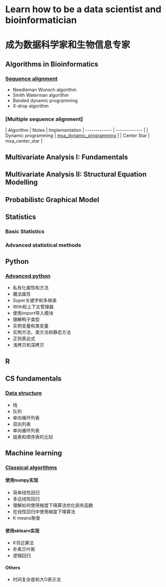 # Learn how to be a data scientist and bioinformatician
# 成为数据科学家和生物信息专家

## Algorithms in Bioinformatics
### [Sequence alignment](Algorithms_in_bioinformatics)
- Needleman Wunsch algorithm
- Smith Waterman algorithm
- Banded dynamic programming
- X-drop algorithm

### [Multiple sequence alignment]
| Algorithm  | Notes | Implementation
| ------------- | ------------- |
| Dynamic programming  | [msa_dynamic_programming](Notes/msa_dynamic_programming.pdf)  |
| Center Star  | msa_center_star  |

## Multivariate Analysis I: Fundamentals

## Multivariate Analysis II: Structural Equation Modelling

## Probabilistc Graphical Model

## Statistics
### Basic Statistics
### Advanced statistical methods

## Python
### [Advanced python](Python/Advanced_python) 
- 私有化属性和方法
- 魔法属性
- Super关键字和多继承
- With和上下文管理器
- 使用import导入模块
- 理解鸭子类型
- 实例变量和类变量
- 实例方法，类方法和静态方法
- 正则表达式
- 浅拷贝和深拷贝

## R

## CS fundamentals
### [Data structure](CS_fundamentals/Data_structure)
- 栈
- 队列
- 单向循环列表
- 双向列表
- 单向循环列表
- 链表和顺序表的比较

## Machine learning
### [Classical algorithms](Machine_learning/Classical_algorithms)
#### 使用numpy实现
- 简单线性回归
- 多远线性回归
- 理解如何使用梯度下降算法优化损失函数
- 在线性回归中使用梯度下降算法
- K means聚类

#### 使用sklearn实现
- K邻近算法
- 朴素贝叶斯
- 逻辑回归

#### Others
- 时间复杂度和大O表示法